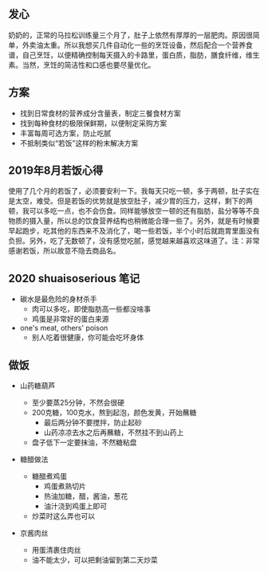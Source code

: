 ## 发心

奶奶的，正常的马拉松训练量三个月了，肚子上依然有厚厚的一层肥肉。原因很简单，外卖油太重。所以我想买几件自动化一些的烹饪设备，然后配合一个营养食谱，自己烹饪，以便精确控制每天摄入的卡路里，蛋白质，脂肪，膳食纤维，维生素。当然，烹饪的简洁性和口感也要尽量优化。

## 方案

- 找到日常食材的营养成分含量表，制定三餐食材方案
- 找到每种食材的极限保鲜期，以便制定采购方案
- 丰富每周可选方案，防止吃腻
- 不抵制类似“若饭”这样的粉末解决方案

## 2019年8月若饭心得

使用了几个月的若饭了，必须要安利一下。我每天只吃一顿，多于两顿，肚子实在是太空，难受。但是若饭的优势就是放空肚子，减少胃的压力，这样，剩下的两顿，我可以多吃一点，也不会伤食。同样能够放空一顿的还有脂肪，盐分等等不良物质的摄入量，所以总的饮食营养结构也稍微能合理一些了。另外，就是有时候要早起跑步，吃其他的东西来不及消化了，喝一些若饭，半个小时后就跑胃里面没有负担。另外，吃了无数顿了，没有感觉吃腻，感觉越来越喜欢这味道了。注：非常感谢若饭，所以故意不隐去商品名。

## 2020 shuaisoserious 笔记

- 碳水是最危险的身材杀手
  - 肉可以多吃，即使脂肪高一些都没啥事
  - 鸡蛋是非常好的蛋白来源
- one's meat, others' poison
  - 别人吃着很健康，你可能会吃坏身体

## 做饭

- 山药糖葫芦
  - 至少要蒸25分钟，不然会很硬
  - 200克糖，100克水，熬到起泡，颜色发黄，开始蘸糖
    - 最后两分钟不要搅拌，防止起砂
    - 山药凉凉去水之后再蘸糖，不然挂不到山药上
  - 盘子低下一定要抹油，不然糖粘盘

- 糖醋做法
  - 糖醋煮鸡蛋
    - 鸡蛋煮熟切片
    - 热油加糖，醋，酱油，葱花
    - 油汁浇到鸡蛋上即可
  - 炒菜时这么弄也可以

- 京酱肉丝
  - 用蛋清裹住肉丝
  - 油不能太少，可以把剩油留到第二天炒菜
